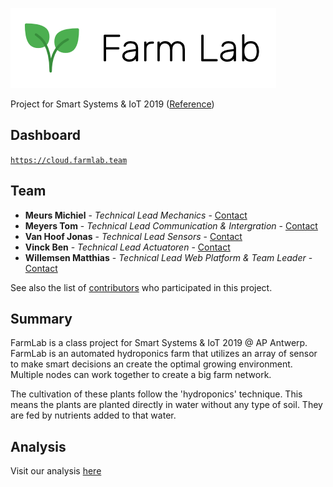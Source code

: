 ![FarmLab](doc/images/branding/plant_header.png "FarmLab")

Project for Smart Systems & IoT 2019 ([Reference](https://luytsm.gitbook.io/ssys-cursus/projecten/lab_farm))

## Dashboard

[`https://cloud.farmlab.team`](https://cloud.farmlab.team)

## Team

* **Meurs Michiel** - *Technical Lead Mechanics* - [Contact](mailto:michiel.meurs@student.ap.be)
* **Meyers Tom** - *Technical Lead Communication & Intergration* - [Contact](mailto:tom.meyers@student.ap.be)
* **Van Hoof Jonas** - *Technical Lead Sensors* - [Contact](mailto:jonas.vanhoof@student.ap.be)
* **Vinck Ben** - *Technical Lead Actuatoren* - [Contact](mailto:ben.vinck@student.ap.be)
* **Willemsen Matthias** - *Technical Lead Web Platform & Team Leader* - [Contact](mailto:matthias.willemsen@student.ap.be)

See also the list of [contributors](https://github.com/your/project/contributors) who participated in this project.

## Summary

FarmLab is a class project for Smart Systems & IoT 2019 @ AP Antwerp. FarmLab is an automated hydroponics farm that utilizes an array of sensor to make smart decisions an create the optimal growing environment. Multiple nodes can work together to create a big farm network.

The cultivation of these plants follow the 'hydroponics' technique. This means the plants are planted directly in water without any type of soil. They are fed by nutrients added to that water.

## Analysis

Visit our analysis [here](doc/analysis/README.md)